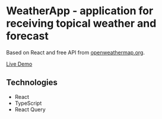 # WeatherApp - application for receiving topical weather and forecast
Based on React and free API from [openweathermap.org](https://openweathermap.org/api).

[Live Demo](https://maplemap.github.io/weather-app-react/)


## Technologies
- React
- TypeScript
- React Query
